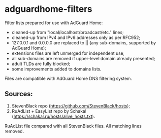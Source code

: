 # adguardhome-filters

Filter lists prepared for use with AdGuard Home:

   *  cleaned-up from "local/localhost/broadcast/etc." lines;
   *  cleaned-up from IPv4 and IPv6 addresses only as per RFC952;
   *  127.0.0.1 and 0.0.0.0 are replaced to || (any sub-domains, supported by AdGuard Home);
   *  extensions files are left unmerged for independent use;
   *  all sub-domains are removed if upper-level domain already presented;
   *  adult TLDs are fully blocked;
   *  some improvements added to domains lists.


Files are compatible with AdGuard Home DNS filtering system.

## Sources:

   1.  StevenBlack repo (https://github.com/StevenBlack/hosts);
   2.  RuAdList + EasyList repo by Schakal (https://schakal.ru/hosts/alive_hosts.txt).


RuAdList file compared with all StevenBlack files. All matching lines removed.

